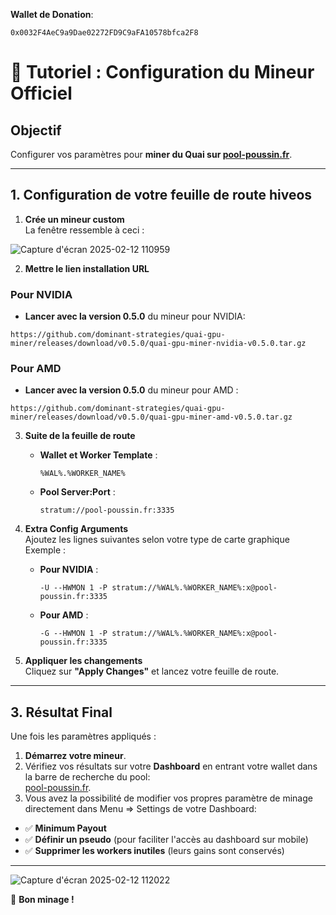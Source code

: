 **Wallet de Donation**:
```
0x0032F4AeC9a9Dae02272FD9C9aFA10578bfca2F8
```
# 📜 **Tutoriel : Configuration du Mineur Officiel**

## **Objectif**

Configurer vos paramètres pour **miner du Quai sur [pool-poussin.fr](https://pool-poussin.fr/)**.

---

## **1. Configuration de votre feuille de route hiveos**

1. **Crée un mineur custom**  
   La fenêtre ressemble à ceci :

![Capture d'écran 2025-02-12 110959](https://github.com/user-attachments/assets/46ed2be3-05c1-45f4-9a4d-c2ecaf2f5bec)

2. **Mettre le lien installation URL**

### **Pour NVIDIA**

   - **Lancer avec la version 0.5.0** du mineur pour NVIDIA:
   ```
   https://github.com/dominant-strategies/quai-gpu-miner/releases/download/v0.5.0/quai-gpu-miner-nvidia-v0.5.0.tar.gz
   ```

### **Pour AMD**

   - **Lancer avec la version 0.5.0** du mineur pour AMD :
   ```
   https://github.com/dominant-strategies/quai-gpu-miner/releases/download/v0.5.0/quai-gpu-miner-amd-v0.5.0.tar.gz
   ```
3. **Suite de la feuille de route**  
   - **Wallet et Worker Template** :  
     ```
     %WAL%.%WORKER_NAME%
     ```

   - **Pool Server:Port** :  
     ```
     stratum://pool-poussin.fr:3335
     ```

4. **Extra Config Arguments**  
   Ajoutez les lignes suivantes selon votre type de carte graphique Exemple :

   - **Pour NVIDIA** :  
     ```
     -U --HWMON 1 -P stratum://%WAL%.%WORKER_NAME%:x@pool-poussin.fr:3335
     ```

   - **Pour AMD** :  
     ```
     -G --HWMON 1 -P stratum://%WAL%.%WORKER_NAME%:x@pool-poussin.fr:3335
     ```

4. **Appliquer les changements**  
   Cliquez sur **"Apply Changes"** et lancez votre feuille de route.

---

## **3. Résultat Final**

Une fois les paramètres appliqués :
1. **Démarrez votre mineur**.
2. Vérifiez vos résultats sur votre **Dashboard** en entrant votre wallet dans la barre de recherche du pool:  
   [pool-poussin.fr](https://pool-poussin.fr/).
3. Vous avez la possibilité de modifier vos propres paramètre de minage directement dans Menu => Settings de votre Dashboard:
-    ✅ **Minimum Payout**
-    ✅ **Définir un pseudo** (pour faciliter l'accès au dashboard sur mobile)
-    ✅ **Supprimer les workers inutiles** (leurs gains sont conservés)


---
![Capture d'écran 2025-02-12 112022](https://github.com/user-attachments/assets/18f7480e-0028-47c7-a42e-b2538cde76b0)

🚀 **Bon minage !**
